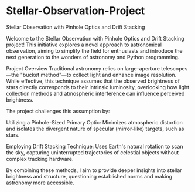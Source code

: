 # Stellar-Observation-Project
Stellar Observation with Pinhole Optics and Drift Stacking

Welcome to the Stellar Observation with Pinhole Optics and Drift Stacking project! This initiative explores a novel approach to astronomical observation, aiming to simplify the field for enthusiasts and introduce the next generation to the wonders of astronomy and Python programming.

Project Overview
Traditional astronomy relies on large-aperture telescopes—the "bucket method"—to collect light and enhance image resolution. While effective, this technique assumes that the observed brightness of stars directly corresponds to their intrinsic luminosity, overlooking how light collection methods and atmospheric interference can influence perceived brightness.

The project challenges this assumption by:

Utilizing a Pinhole-Sized Primary Optic: Minimizes atmospheric distortion and isolates the divergent nature of specular (mirror-like) targets, such as stars.

Employing Drift Stacking Technique: Uses Earth's natural rotation to scan the sky, capturing uninterrupted trajectories of celestial objects without complex tracking hardware.

By combining these methods, I aim to provide deeper insights into stellar brightness and structure, questioning established norms and making astronomy more accessible.

